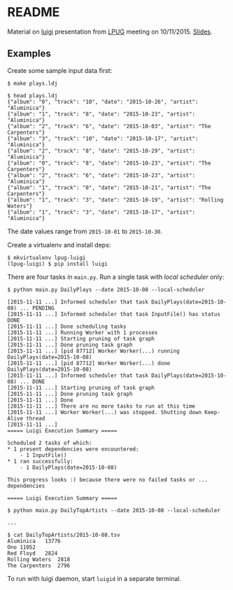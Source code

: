 README
======

Material on [luigi](https://github.com/spotify/luigi) presentation from
[LPUG](http://www.python-academy.com/user-group/index.html) meeting on
10/11/2015. [Slides](https://github.com/miku/lpug-luigi/blob/master/slides.pdf).

Examples
--------

Create some sample input data first:

    $ make plays.ldj

    $ head plays.ldj
    {"album": "0", "track": "10", "date": "2015-10-26", "artist": "Aluminica"}
    {"album": "1", "track": "8", "date": "2015-10-23", "artist": "Aluminica"}
    {"album": "2", "track": "6", "date": "2015-10-03", "artist": "The Carpenters"}
    {"album": "3", "track": "10", "date": "2015-10-17", "artist": "Aluminica"}
    {"album": "2", "track": "8", "date": "2015-10-29", "artist": "Aluminica"}
    {"album": "0", "track": "8", "date": "2015-10-23", "artist": "The Carpenters"}
    {"album": "2", "track": "6", "date": "2015-10-23", "artist": "Aluminica"}
    {"album": "1", "track": "0", "date": "2015-10-21", "artist": "The Carpenters"}
    {"album": "1", "track": "3", "date": "2015-10-19", "artist": "Rolling Waters"}
    {"album": "1", "track": "3", "date": "2015-10-17", "artist": "Aluminica"}

The date values range from `2015-10-01` to `2015-10-30`.

Create a virtualenv and install deps:

    $ mkvirtualenv lpug-luigi
    (lpug-luigi) $ pip install luigi

There are four tasks in `main.py`. Run a single task with *local scheduler* only:

    $ python main.py DailyPlays --date 2015-10-08 --local-scheduler

    [2015-11-11 ...] Informed scheduler that task DailyPlays(date=2015-10-08) ... PENDING
    [2015-11-11 ...] Informed scheduler that task InputFile() has status DONE
    [2015-11-11 ...] Done scheduling tasks
    [2015-11-11 ...] Running Worker with 1 processes
    [2015-11-11 ...] Starting pruning of task graph
    [2015-11-11 ...] Done pruning task graph
    [2015-11-11 ...] [pid 87712] Worker Worker(...) running DailyPlays(date=2015-10-08)
    [2015-11-11 ...] [pid 87712] Worker Worker(...) done DailyPlays(date=2015-10-08)
    [2015-11-11 ...] Informed scheduler that task DailyPlays(date=2015-10-08) ... DONE
    [2015-11-11 ...] Starting pruning of task graph
    [2015-11-11 ...] Done pruning task graph
    [2015-11-11 ...] Done
    [2015-11-11 ...] There are no more tasks to run at this time
    [2015-11-11 ...] Worker Worker(...) was stopped. Shutting down Keep-Alive thread
    [2015-11-11 ...]
    ===== Luigi Execution Summary =====

    Scheduled 2 tasks of which:
    * 1 present dependencies were encountered:
        - 1 InputFile()
    * 1 ran successfully:
        - 1 DailyPlays(date=2015-10-08)

    This progress looks :) because there were no failed tasks or ... dependencies

    ===== Luigi Execution Summary =====

    $ python main.py DailyTopArtists --date 2015-10-08 --local-scheduler

    ...

    $ cat DailyTopArtists/2015-10-08.tsv
    Aluminica   13776
    Ono 11052
    Red Floyd   2824
    Rolling Waters  2818
    The Carpenters  2796

To run with luigi daemon, start `luigid` in a separate terminal.
